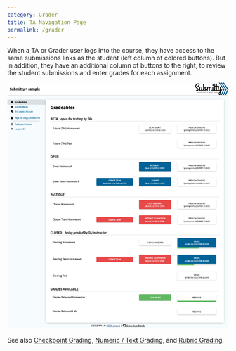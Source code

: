 ```yaml
---
category: Grader
title: TA Navigation Page
permalink: /grader
---
```


When a TA or Grader user logs into the course, they have access to the
same submissions links as the student (left column of colored
buttons).  But in addition, they have an additional column of buttons
to the right, to review the student submissions and enter grades for
each assignment.

![](/images/NavigationPageForTA.png)



See also
[Checkpoint Grading](/grader/checkpoint_grading),
[Numeric / Text Grading](/grader/numeric_text_grading), and
[Rubric Grading](/grader/rubric_grading).